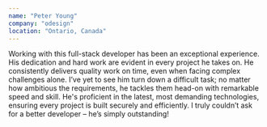 ```yaml
---
name: "Peter Young" 
company: "odesign"
location: "Ontario, Canada"
---
```

Working with this full-stack developer has been an exceptional experience. His dedication and hard work are evident in every project he takes on. He consistently delivers quality work on time, even when facing complex challenges alone. I’ve yet to see him turn down a difficult task; no matter how ambitious the requirements, he tackles them head-on with remarkable speed and skill. He's proficient in the latest, most demanding technologies, ensuring every project is built securely and efficiently. I truly couldn’t ask for a better developer – he’s simply outstanding!
